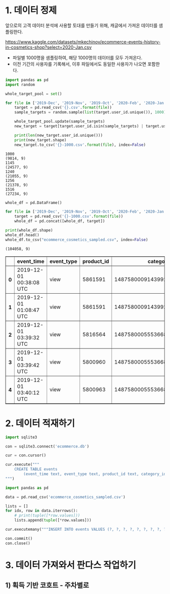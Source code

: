 # 1. 데이터 정제

앞으로의 고객 데이터 분석에 사용할 토대를 만들기 위해, 캐글에서 가져온 데이터를 샘플링한다.

https://www.kaggle.com/datasets/mkechinov/ecommerce-events-history-in-cosmetics-shop?select=2020-Jan.csv

- 파일별 1000명을 샘플링하여, 해당 1000명의 데이터를 모두 가져온다.
- 이전 기간의 사용자를 기록해서, 이후 파일에서도 동일한 사용자가 나오면 포함한다.


```python
import pandas as pd
import random

whole_target_pool = set()

for file in ['2019-Dec', '2019-Nov', '2019-Oct', '2020-Feb', '2020-Jan']:
    target = pd.read_csv('{}.csv'.format(file))
    sample_targets = random.sample(list(target.user_id.unique()), 1000)

    whole_target_pool.update(sample_targets)
    new_target = target[target.user_id.isin(sample_targets) | target.user_id.isin(whole_target_pool)]

    print(len(new_target.user_id.unique()))
    print(new_target.shape)
    new_target.to_csv('{}-1000.csv'.format(file), index=False)
```

    1000
    (9814, 9)
    1145
    (24577, 9)
    1240
    (21055, 9)
    1256
    (21378, 9)
    1516
    (27234, 9)



```python
whole_df = pd.DataFrame()

for file in ['2019-Dec', '2019-Nov', '2019-Oct', '2020-Feb', '2020-Jan']:
    target = pd.read_csv('{}-1000.csv'.format(file))
    whole_df = pd.concat([whole_df, target])
```


```python
print(whole_df.shape)
whole_df.head()
whole_df.to_csv("ecommerce_cosmetics_sampled.csv", index=False)
```

    (104058, 9)





<div>
<style scoped>
    .dataframe tbody tr th:only-of-type {
        vertical-align: middle;
    }

    .dataframe tbody tr th {
        vertical-align: top;
    }

    .dataframe thead th {
        text-align: right;
    }
</style>
<table border="1" class="dataframe">
  <thead>
    <tr style="text-align: right;">
      <th></th>
      <th>event_time</th>
      <th>event_type</th>
      <th>product_id</th>
      <th>category_id</th>
      <th>category_code</th>
      <th>brand</th>
      <th>price</th>
      <th>user_id</th>
      <th>user_session</th>
    </tr>
  </thead>
  <tbody>
    <tr>
      <th>0</th>
      <td>2019-12-01 00:38:08 UTC</td>
      <td>view</td>
      <td>5861591</td>
      <td>1487580009143992338</td>
      <td>NaN</td>
      <td>lador</td>
      <td>2.22</td>
      <td>555562373</td>
      <td>be19f337-027d-48a8-b394-bc3a76f9a560</td>
    </tr>
    <tr>
      <th>1</th>
      <td>2019-12-01 01:08:47 UTC</td>
      <td>view</td>
      <td>5861591</td>
      <td>1487580009143992338</td>
      <td>NaN</td>
      <td>lador</td>
      <td>2.22</td>
      <td>555562373</td>
      <td>c5136529-aa38-4acc-abe6-e208bfa36ba5</td>
    </tr>
    <tr>
      <th>2</th>
      <td>2019-12-01 03:39:32 UTC</td>
      <td>view</td>
      <td>5816564</td>
      <td>1487580005553668971</td>
      <td>NaN</td>
      <td>NaN</td>
      <td>7.46</td>
      <td>566664583</td>
      <td>3d2a5a00-a114-1a4e-455d-4170f08f715b</td>
    </tr>
    <tr>
      <th>3</th>
      <td>2019-12-01 03:39:42 UTC</td>
      <td>view</td>
      <td>5800960</td>
      <td>1487580005553668971</td>
      <td>NaN</td>
      <td>NaN</td>
      <td>9.21</td>
      <td>566664583</td>
      <td>3d2a5a00-a114-1a4e-455d-4170f08f715b</td>
    </tr>
    <tr>
      <th>4</th>
      <td>2019-12-01 03:40:12 UTC</td>
      <td>view</td>
      <td>5800963</td>
      <td>1487580005553668971</td>
      <td>NaN</td>
      <td>NaN</td>
      <td>9.21</td>
      <td>566664583</td>
      <td>3d2a5a00-a114-1a4e-455d-4170f08f715b</td>
    </tr>
  </tbody>
</table>
</div>



# 2. 데이터 적재하기


```python
import sqlite3

con = sqlite3.connect('ecommerce.db')

cur = con.cursor()

cur.execute("""
    CREATE TABLE events
        (event_time text, event_type text, product_id text, category_id text, category_code text, brand text, price text, user_id text, user_session text)
""")

import pandas as pd

data = pd.read_csv('ecommerce_cosmetics_sampled.csv')

lists = []
for idx, row in data.iterrows():
    # print(tuple([*row.values]))
    lists.append(tuple([*row.values]))

cur.executemany("""INSERT INTO events VALUES (?, ?, ?, ?, ?, ?, ?, ?, ?)""",lists)

con.commit()
con.close()
```

# 3. 데이터 가져와서 판다스 작업하기

## 1) 획득 기반 코호트 - 주차별로


```python

```
